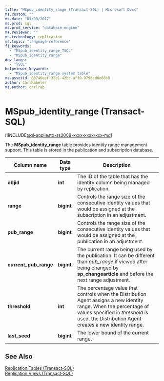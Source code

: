 ```yaml
---
title: "MSpub_identity_range (Transact-SQL) | Microsoft Docs"
ms.custom: ""
ms.date: "03/03/2017"
ms.prod: sql
ms.prod_service: "database-engine"
ms.reviewer: ""
ms.technology: replication
ms.topic: "language-reference"
f1_keywords: 
  - "MSpub_identity_range_TSQL"
  - "MSpub_identity_range"
dev_langs: 
  - "TSQL"
helpviewer_keywords: 
  - "MSpub_identity_range system table"
ms.assetid: 68746eef-32e1-42bc-aff0-9798cd0e88b8
author: CarlRabeler
ms.author: carlrab
---
```

# MSpub_identity_range (Transact-SQL)
[!INCLUDE[tsql-appliesto-ss2008-xxxx-xxxx-xxx-md](../../includes/applies-to-version/sqlserver.md)]

  The **MSpub_identity_range** table provides identity range management support. This table is stored in the publication and subscription database.  
  
|Column name|Data type|Description|  
|-----------------|---------------|-----------------|  
|**objid**|**int**|The ID of the table that has the identity column being managed by replication.|  
|**range**|**bigint**|Controls the range size of the consecutive identity values that would be assigned at the subscription in an adjustment.|  
|**pub_range**|**bigint**|Controls the range size of the consecutive identity values that would be assigned at the publication in an adjustment.|  
|**current_pub_range**|**bigint**|The current range being used by the publication. It can be different than *pub_range* if viewed after being changed by **sp_changearticle** and before the next range adjustment.|  
|**threshold**|**int**|The percentage value that controls when the Distribution Agent assigns a new identity range. When the percentage of values specified in *threshold* is used, the Distribution Agent creates a new identity range.|  
|**last_seed**|**bigint**|The lower bound of the current range.|  
  
## See Also  
 [Replication Tables &#40;Transact-SQL&#41;](../../relational-databases/system-tables/replication-tables-transact-sql.md)   
 [Replication Views &#40;Transact-SQL&#41;](../../relational-databases/system-views/replication-views-transact-sql.md)  
  
  
